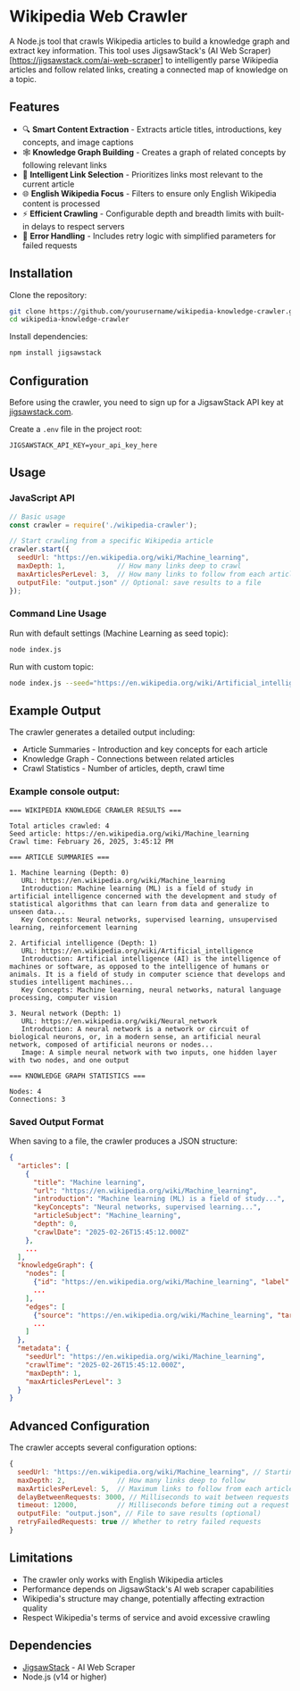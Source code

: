 # Wikipedia Web Crawler

A Node.js tool that crawls Wikipedia articles to build a knowledge graph and extract key information. This tool uses JigsawStack's (AI Web Scraper)[https://jigsawstack.com/ai-web-scraper] to intelligently parse Wikipedia articles and follow related links, creating a connected map of knowledge on a topic.

## Features

- 🔍 **Smart Content Extraction** - Extracts article titles, introductions, key concepts, and image captions
- 🕸️ **Knowledge Graph Building** - Creates a graph of related concepts by following relevant links
- 🧠 **Intelligent Link Selection** - Prioritizes links most relevant to the current article
- 🌐 **English Wikipedia Focus** - Filters to ensure only English Wikipedia content is processed
- ⚡ **Efficient Crawling** - Configurable depth and breadth limits with built-in delays to respect servers
- 🔄 **Error Handling** - Includes retry logic with simplified parameters for failed requests

## Installation

Clone the repository:
```bash
git clone https://github.com/yourusername/wikipedia-knowledge-crawler.git
cd wikipedia-knowledge-crawler
```

Install dependencies:
```bash
npm install jigsawstack
```

## Configuration

Before using the crawler, you need to sign up for a JigsawStack API key at [jigsawstack.com](https://jigsawstack.com).

Create a `.env` file in the project root:
```
JIGSAWSTACK_API_KEY=your_api_key_here
```

## Usage

### JavaScript API

```javascript
// Basic usage
const crawler = require('./wikipedia-crawler');

// Start crawling from a specific Wikipedia article
crawler.start({
  seedUrl: "https://en.wikipedia.org/wiki/Machine_learning",
  maxDepth: 1,             // How many links deep to crawl
  maxArticlesPerLevel: 3,  // How many links to follow from each article
  outputFile: "output.json" // Optional: save results to a file
});
```

### Command Line Usage

Run with default settings (Machine Learning as seed topic):
```bash 
node index.js
```

Run with custom topic:
```bash
node index.js --seed="https://en.wikipedia.org/wiki/Artificial_intelligence" --depth=2 --breadth=5
```

## Example Output

The crawler generates a detailed output including:
- Article Summaries - Introduction and key concepts for each article
- Knowledge Graph - Connections between related articles
- Crawl Statistics - Number of articles, depth, crawl time

### Example console output:

```
=== WIKIPEDIA KNOWLEDGE CRAWLER RESULTS ===

Total articles crawled: 4
Seed article: https://en.wikipedia.org/wiki/Machine_learning
Crawl time: February 26, 2025, 3:45:12 PM

=== ARTICLE SUMMARIES ===

1. Machine learning (Depth: 0)
   URL: https://en.wikipedia.org/wiki/Machine_learning
   Introduction: Machine learning (ML) is a field of study in artificial intelligence concerned with the development and study of statistical algorithms that can learn from data and generalize to unseen data...
   Key Concepts: Neural networks, supervised learning, unsupervised learning, reinforcement learning

2. Artificial intelligence (Depth: 1)
   URL: https://en.wikipedia.org/wiki/Artificial_intelligence
   Introduction: Artificial intelligence (AI) is the intelligence of machines or software, as opposed to the intelligence of humans or animals. It is a field of study in computer science that develops and studies intelligent machines...
   Key Concepts: Machine learning, neural networks, natural language processing, computer vision

3. Neural network (Depth: 1)
   URL: https://en.wikipedia.org/wiki/Neural_network
   Introduction: A neural network is a network or circuit of biological neurons, or, in a modern sense, an artificial neural network, composed of artificial neurons or nodes...
   Image: A simple neural network with two inputs, one hidden layer with two nodes, and one output

=== KNOWLEDGE GRAPH STATISTICS ===

Nodes: 4
Connections: 3
```

### Saved Output Format

When saving to a file, the crawler produces a JSON structure:

```json
{
  "articles": [
    {
      "title": "Machine learning",
      "url": "https://en.wikipedia.org/wiki/Machine_learning",
      "introduction": "Machine learning (ML) is a field of study...",
      "keyConcepts": "Neural networks, supervised learning...",
      "articleSubject": "Machine_learning",
      "depth": 0,
      "crawlDate": "2025-02-26T15:45:12.000Z"
    },
    ...
  ],
  "knowledgeGraph": {
    "nodes": [
      {"id": "https://en.wikipedia.org/wiki/Machine_learning", "label": "Machine learning", "depth": 0},
      ...
    ],
    "edges": [
      {"source": "https://en.wikipedia.org/wiki/Machine_learning", "target": "https://en.wikipedia.org/wiki/Artificial_intelligence"},
      ...
    ]
  },
  "metadata": {
    "seedUrl": "https://en.wikipedia.org/wiki/Machine_learning",
    "crawlTime": "2025-02-26T15:45:12.000Z",
    "maxDepth": 1,
    "maxArticlesPerLevel": 3
  }
}
```

## Advanced Configuration

The crawler accepts several configuration options:

```javascript
{
  seedUrl: "https://en.wikipedia.org/wiki/Machine_learning", // Starting point
  maxDepth: 2,             // How many links deep to follow
  maxArticlesPerLevel: 5,  // Maximum links to follow from each article
  delayBetweenRequests: 3000, // Milliseconds to wait between requests
  timeout: 12000,          // Milliseconds before timing out a request
  outputFile: "output.json", // File to save results (optional)
  retryFailedRequests: true // Whether to retry failed requests
}
```

## Limitations

- The crawler only works with English Wikipedia articles
- Performance depends on JigsawStack's AI web scraper capabilities
- Wikipedia's structure may change, potentially affecting extraction quality
- Respect Wikipedia's terms of service and avoid excessive crawling

## Dependencies

- [JigsawStack](https://jigsawstack.com/ai-web-scraper) - AI Web Scraper
- Node.js (v14 or higher)